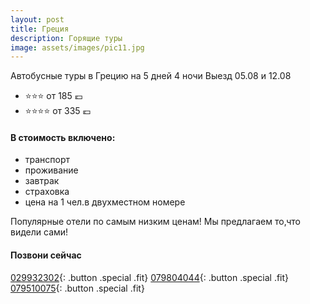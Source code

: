 ```yaml
---
layout: post
title: Греция
description: Горящие туры
image: assets/images/pic11.jpg
---
```


Автобусные туры в Грецию на 5 дней 4 ночи
Выезд 05.08 и 12.08

- :star::star::star: от 185 :euro:
- :star::star::star::star: от 335 :euro:

#### В стоимость включено:
- транспорт
- проживание
- завтрак
- страховка
- цена на 1 чел.в двухместном номере

Популярные отели по самым низким ценам!
Мы предлагаем то,что видели сами!

#### Позвони сейчас
[029932302](tel:+37329932302){: .button .special .fit}
[079804044](tel:+37379804044){: .button .special .fit}
[079510075](tel:+079510075){: .button .special .fit}
